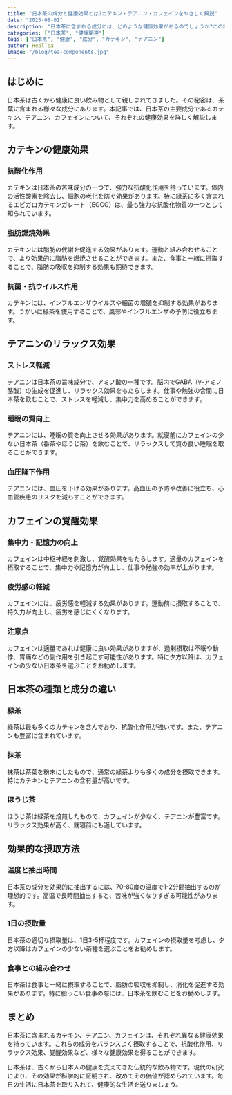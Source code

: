 ```yaml
---
title: "日本茶の成分と健康効果とは?カテキン・テアニン・カフェインをやさしく解説"
date: "2025-08-01"
description: "日本茶に含まれる成分には、どのような健康効果があるのでしょうか?この記事では、カテキンやテアニン、カフェインなどの主要成分とその効果について詳しく解説します。"
categories: ["日本茶", "健康関連"]
tags: ["日本茶", "健康", "成分", "カテキン", "テアニン"]
author: HealTea
image: "/blog/tea-components.jpg"
---
```


## はじめに

日本茶は古くから健康に良い飲み物として親しまれてきました。その秘密は、茶葉に含まれる様々な成分にあります。本記事では、日本茶の主要成分であるカテキン、テアニン、カフェインについて、それぞれの健康効果を詳しく解説します。

## カテキンの健康効果

### 抗酸化作用

カテキンは日本茶の苦味成分の一つで、強力な抗酸化作用を持っています。体内の活性酸素を除去し、細胞の老化を防ぐ効果があります。特に緑茶に多く含まれるエピガロカテキンガレート（EGCG）は、最も強力な抗酸化物質の一つとして知られています。

### 脂肪燃焼効果

カテキンには脂肪の代謝を促進する効果があります。運動と組み合わせることで、より効果的に脂肪を燃焼させることができます。また、食事と一緒に摂取することで、脂肪の吸収を抑制する効果も期待できます。

### 抗菌・抗ウイルス作用

カテキンには、インフルエンザウイルスや細菌の増殖を抑制する効果があります。うがいに緑茶を使用することで、風邪やインフルエンザの予防に役立ちます。

## テアニンのリラックス効果

### ストレス軽減

テアニンは日本茶の旨味成分で、アミノ酸の一種です。脳内でGABA（γ-アミノ酪酸）の生成を促進し、リラックス効果をもたらします。仕事や勉強の合間に日本茶を飲むことで、ストレスを軽減し、集中力を高めることができます。

### 睡眠の質向上

テアニンには、睡眠の質を向上させる効果があります。就寝前にカフェインの少ない日本茶（番茶やほうじ茶）を飲むことで、リラックスして質の良い睡眠を取ることができます。

### 血圧降下作用

テアニンには、血圧を下げる効果があります。高血圧の予防や改善に役立ち、心血管疾患のリスクを減らすことができます。

## カフェインの覚醒効果

### 集中力・記憶力の向上

カフェインは中枢神経を刺激し、覚醒効果をもたらします。適量のカフェインを摂取することで、集中力や記憶力が向上し、仕事や勉強の効率が上がります。

### 疲労感の軽減

カフェインには、疲労感を軽減する効果があります。運動前に摂取することで、持久力が向上し、疲労を感じにくくなります。

### 注意点

カフェインは適量であれば健康に良い効果がありますが、過剰摂取は不眠や動悸、胃痛などの副作用を引き起こす可能性があります。特に夕方以降は、カフェインの少ない日本茶を選ぶことをお勧めします。

## 日本茶の種類と成分の違い

### 緑茶

緑茶は最も多くのカテキンを含んでおり、抗酸化作用が強いです。また、テアニンも豊富に含まれています。

### 抹茶

抹茶は茶葉を粉末にしたもので、通常の緑茶よりも多くの成分を摂取できます。特にカテキンとテアニンの含有量が高いです。

### ほうじ茶

ほうじ茶は緑茶を焙煎したもので、カフェインが少なく、テアニンが豊富です。リラックス効果が高く、就寝前にも適しています。

## 効果的な摂取方法

### 温度と抽出時間

日本茶の成分を効果的に抽出するには、70-80度の温度で1-2分間抽出するのが理想的です。高温で長時間抽出すると、苦味が強くなりすぎる可能性があります。

### 1日の摂取量

日本茶の適切な摂取量は、1日3-5杯程度です。カフェインの摂取量を考慮し、夕方以降はカフェインの少ない茶種を選ぶことをお勧めします。

### 食事との組み合わせ

日本茶は食事と一緒に摂取することで、脂肪の吸収を抑制し、消化を促進する効果があります。特に脂っこい食事の際には、日本茶を飲むことをお勧めします。

## まとめ

日本茶に含まれるカテキン、テアニン、カフェインは、それぞれ異なる健康効果を持っています。これらの成分をバランスよく摂取することで、抗酸化作用、リラックス効果、覚醒効果など、様々な健康効果を得ることができます。

日本茶は、古くから日本人の健康を支えてきた伝統的な飲み物です。現代の研究により、その効果が科学的に証明され、改めてその価値が認められています。毎日の生活に日本茶を取り入れて、健康的な生活を送りましょう。 